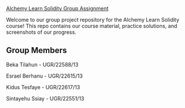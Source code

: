 [Alchemy Learn Solidity Group Assignment](https://www.alchemy.com/university/courses/solidity)

Welcome to our group project repository for the Alchemy Learn Solidity course! This repo contains our course material, practice solutions, and screenshots of our progress.

## Group Members ##

Beka Tilahun - UGR/22588/13

Esrael Berhanu - UGR/22615/13

Kidus Tesfaye - UGR/22617/13

Sintayehu Ssiay - UGR/22551/13

